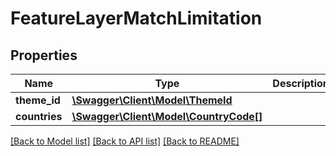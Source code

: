 # FeatureLayerMatchLimitation

## Properties
Name | Type | Description | Notes
------------ | ------------- | ------------- | -------------
**theme_id** | [**\Swagger\Client\Model\ThemeId**](ThemeId.md) |  | 
**countries** | [**\Swagger\Client\Model\CountryCode[]**](CountryCode.md) |  | [optional] 

[[Back to Model list]](../../README.md#documentation-for-models) [[Back to API list]](../../README.md#documentation-for-api-endpoints) [[Back to README]](../../README.md)


